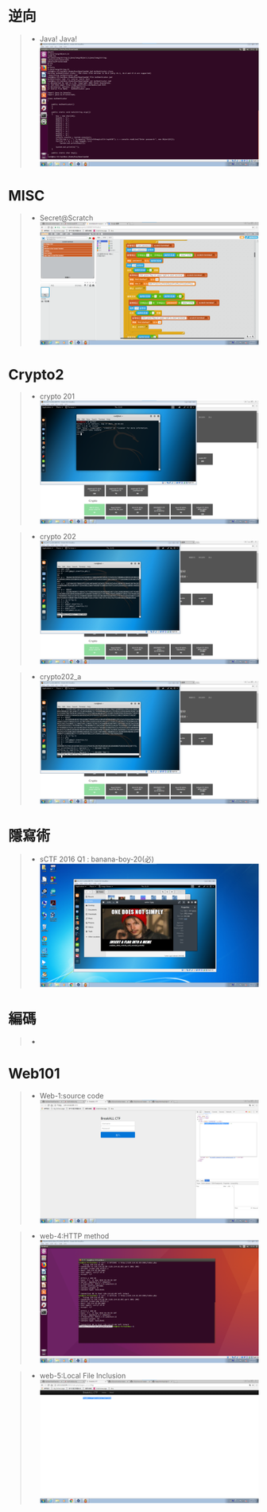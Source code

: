 # 逆向
>* Java! Java!
![123](https://github.com/rraayy246/123/blob/master/picture/006.png)


# MISC
>* Secret@Scratch
![123](https://github.com/rraayy246/123/blob/master/picture/002.png)


# Crypto2
>* crypto 201
![123](https://github.com/rraayy246/123/blob/master/picture/003.png)


>* crypto 202
![123](https://github.com/rraayy246/123/blob/master/picture/004.png)


>* crypto202_a
![123](https://github.com/rraayy246/123/blob/master/picture/005.png)


# 隱寫術
>* sCTF 2016 Q1 : banana-boy-20(必)
![123](https://github.com/rraayy246/123/blob/master/picture/001.png)


# 編碼
>* 


# Web101
>* Web-1:source code
![123](https://github.com/rraayy246/123/blob/master/picture/008.png)


>* web-4:HTTP method
![123](https://github.com/rraayy246/123/blob/master/picture/009.png)


>* web-5:Local File Inclusion
![123](https://github.com/rraayy246/123/blob/master/picture/007.png)

